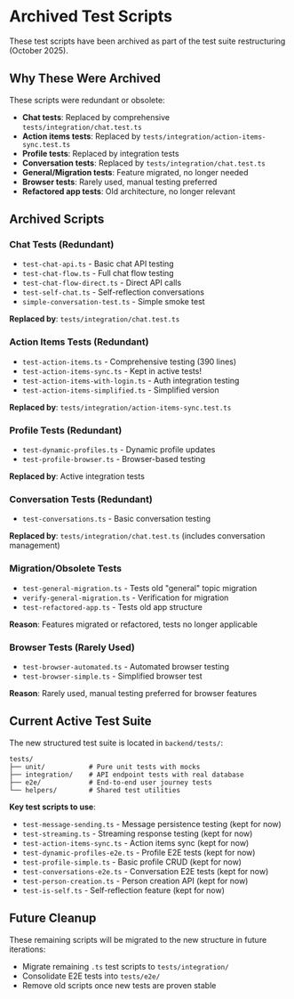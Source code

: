 # Archived Test Scripts

These test scripts have been archived as part of the test suite restructuring (October 2025).

## Why These Were Archived

These scripts were redundant or obsolete:
- **Chat tests**: Replaced by comprehensive `tests/integration/chat.test.ts`
- **Action items tests**: Replaced by `tests/integration/action-items-sync.test.ts`
- **Profile tests**: Replaced by integration tests
- **Conversation tests**: Replaced by `tests/integration/chat.test.ts`
- **General/Migration tests**: Feature migrated, no longer needed
- **Browser tests**: Rarely used, manual testing preferred
- **Refactored app tests**: Old architecture, no longer relevant

## Archived Scripts

### Chat Tests (Redundant)
- `test-chat-api.ts` - Basic chat API testing
- `test-chat-flow.ts` - Full chat flow testing
- `test-chat-flow-direct.ts` - Direct API calls
- `test-self-chat.ts` - Self-reflection conversations
- `simple-conversation-test.ts` - Simple smoke test

**Replaced by**: `tests/integration/chat.test.ts`

### Action Items Tests (Redundant)
- `test-action-items.ts` - Comprehensive testing (390 lines)
- `test-action-items-sync.ts` - Kept in active tests!
- `test-action-items-with-login.ts` - Auth integration testing
- `test-action-items-simplified.ts` - Simplified version

**Replaced by**: `tests/integration/action-items-sync.test.ts`

### Profile Tests (Redundant)
- `test-dynamic-profiles.ts` - Dynamic profile updates
- `test-profile-browser.ts` - Browser-based testing

**Replaced by**: Active integration tests

### Conversation Tests (Redundant)
- `test-conversations.ts` - Basic conversation testing

**Replaced by**: `tests/integration/chat.test.ts` (includes conversation management)

### Migration/Obsolete Tests
- `test-general-migration.ts` - Tests old "general" topic migration
- `verify-general-migration.ts` - Verification for migration
- `test-refactored-app.ts` - Tests old app structure

**Reason**: Features migrated or refactored, tests no longer applicable

### Browser Tests (Rarely Used)
- `test-browser-automated.ts` - Automated browser testing
- `test-browser-simple.ts` - Simplified browser test

**Reason**: Rarely used, manual testing preferred for browser features

## Current Active Test Suite

The new structured test suite is located in `backend/tests/`:

```
tests/
├── unit/           # Pure unit tests with mocks
├── integration/    # API endpoint tests with real database
├── e2e/            # End-to-end user journey tests
└── helpers/        # Shared test utilities
```

**Key test scripts to use**:
- `test-message-sending.ts` - Message persistence testing (kept for now)
- `test-streaming.ts` - Streaming response testing (kept for now)
- `test-action-items-sync.ts` - Action items sync (kept for now)
- `test-dynamic-profiles-e2e.ts` - Profile E2E tests (kept for now)
- `test-profile-simple.ts` - Basic profile CRUD (kept for now)
- `test-conversations-e2e.ts` - Conversation E2E tests (kept for now)
- `test-person-creation.ts` - Person creation API (kept for now)
- `test-is-self.ts` - Self-reflection feature (kept for now)

## Future Cleanup

These remaining scripts will be migrated to the new structure in future iterations:
- Migrate remaining `.ts` test scripts to `tests/integration/`
- Consolidate E2E tests into `tests/e2e/`
- Remove old scripts once new tests are proven stable

